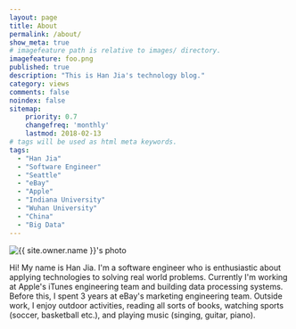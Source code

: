 ```yaml
---
layout: page
title: About
permalink: /about/
show_meta: true
# imagefeature path is relative to images/ directory.
imagefeature: foo.png
published: true
description: "This is Han Jia's technology blog."
category: views
comments: false
noindex: false
sitemap:
    priority: 0.7
    changefreq: 'monthly'
    lastmod: 2018-02-13
# tags will be used as html meta keywords.
tags:
  - "Han Jia"
  - "Software Engineer"
  - "Seattle"
  - "eBay"
  - "Apple"
  - "Indiana University"
  - "Wuhan University"
  - "China"
  - "Big Data"
---
```


<div class="post-author text-center">
            <img src="{{ site.urlimg }}{{ site.owner.avatar }}" alt="{{ site.owner.name }}'s photo" itemprop="image" class="post-avatar img-circle img-responsive"/>
<span class="social-icons" style="padding-top: 10px; padding-bottom: 1px;">
<a href="{{ site.url }}/cv" title="Curriculum Vitae" class="social-icons"><i class="iconm iconm-profile" style="vertical-align: top;"></i></a>
<a href="{{ site.url }}/about/publications/" class="social-icons" title="Publications"><i class="iconm iconm-file-pdf"></i></a>
<a href="{{ site.owner.linkedin }}" class="social-icons" title="LinkedIn profile"><i class="iconm iconm-linkedin2"></i></a>
</span>
</div>

Hi! My name is Han Jia. I'm a software engineer who is enthusiastic about applying technologies to solving real world problems. Currently I'm working at Apple's iTunes engineering team and building data processing systems. Before this, I spent 3 years at eBay's marketing engineering team. Outside work, I enjoy outdoor activities, reading all sorts of books, watching sports (soccer, basketball etc.), and playing music (singing, guitar, piano).
